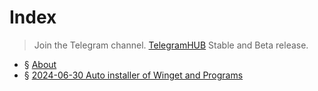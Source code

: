 # Index
> Join the Telegram channel. 
> [TelegramHUB](https://t.me/mo00othub) Stable and Beta release.

- § [About](https://github.com/mo00ot)
- § [2024-06-30 Auto installer of Winget and Programs](https://mo00ot.github.io/2024/06/30/Auto-installer-of-Winget-and-Programs.html)